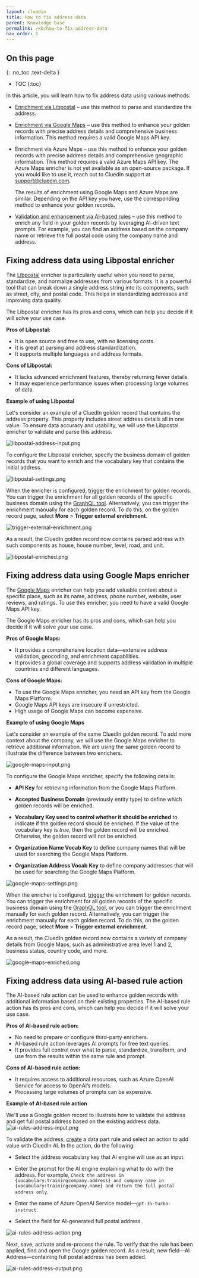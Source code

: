 ```yaml
---
layout: cluedin
title: How to fix address data
parent: Knowledge base
permalink: /kb/how-to-fix-address-data
nav_order: 1
---
```

## On this page
{: .no_toc .text-delta }
- TOC
{:toc}

In this article, you will learn how to fix address data using various methods:

- [Enrichment via Libpostal](#fixing-address-data-using-libpostal-enricher) – use this method to parse and standardize the address.

- [Enrichment via Google Maps](#fixing-address-data-using-google-maps-enricher) – use this method to enhance your golden records with precise address details and comprehensive business information. This method requires a valid Google Maps API key. 

- Enrichment via Azure Maps – use this method to enhance your golden records with precise address details and comprehensive geographic information. This method requires a valid Azure Maps API key. The Azure Maps enricher is not yet available as an open-source package. If you would like to use it, reach out to CluedIn support at [support@cluedin.com](mailto:support@cluedin.com).

    The results of enrichment using Google Maps and Azure Maps are similar. Depending on the API key you have, use the corresponding method to enhance your golden records.

- [Validation and enhancement via AI-based rules](#fixing-address-data-using-ai-based-rule-action) – use this method to enrich any field in your golden records by leveraging AI-driven text prompts. For example, you can find an address based on the company name or retrieve the full postal code using the company name and address.

## Fixing address data using Libpostal enricher

The [Libpostal](/preparation/enricher/libpostal) enricher is particularly useful when you need to parse, standardize, and normalize addresses from various formats. It is a powerful tool that can break down a single address string into its components, such as street, city, and postal code. This helps in standardizing addresses and improving data quality.

The Libpostal enricher has its pros and cons, which can help you decide if it will solve your use case.

**Pros of Libpostal:**  

- It is open source and free to use, with no licensing costs.
- It is great at parsing and address standardization.
- It supports multiple languages and address formats.

**Cons of Libpostal:**  

- It lacks advanced enrichment features, thereby returning fewer details.
- It may experience performance issues when processing large volumes of data.

**Example of using Libpostal**

Let's consider an example of a CluedIn golden record that contains the address property. This property includes street address details all in one value. To ensure data accuracy and usability, we will use the Libpostal enricher to validate and parse this address.

![libpostal-address-input.png](../../assets/images/kb/how-to/libpostal-address-input.png)

To configure the Libpostal enricher, specify the business domain of golden records that you want to enrich and the vocabulary key that contains the initial address.

![libpostal-settings.png](../../assets/images/kb/how-to/libpostal-settings.png)

When the enricher is configured, [trigger](/preparation/enricher/add-enricher#trigger-enrichment) the enrichment for golden records. You can trigger the enrichment for all golden records of the specific business domain using the [GraphQL tool](/consume/graphql/graphql-actions). Alternatively, you can trigger the enrichment manually for each golden record. To do this, on the golden record page, select **More** > **Trigger external enrichment**.

![trigger-external-enrichment.png](../../assets/images/kb/how-to/trigger-external-enrichment.png)

As a result, the CluedIn golden record now contains parsed address with such components as house, house number, level, road, and unit.

![libpostal-enriched.png](../../assets/images/kb/how-to/libpostal-enriched.png)

## Fixing address data using Google Maps enricher

The [Google Maps](/preparation/enricher/google-maps) enricher can help you add valuable context about a specific place, such as its name, address, phone number, website, user reviews, and ratings. To use this enricher, you need to have a valid Google Maps API key.

The Google Maps enricher has its pros and cons, which can help you decide if it will solve your use case.

**Pros of Google Maps:**  

- It provides a comprehensive location data—extensive address validation, geocoding, and enrichment capabilities.
- It provides a global coverage and supports address validation in multiple countries and different languages.

**Cons of Google Maps:**

- To use the Google Maps enricher, you need an API key from the Google Maps Platform.
- Google Maps API keys are insecure if unrestricted.
- High usage of Google Maps can become expensive.

**Example of using Google Maps**

Let's consider an example of the same CluedIn golden record. To add more context about the company, we will use the Google Maps enricher to retrieve additional information. We are using the same golden record to illustrate the difference between two enrichers.

![google-maps-input.png](../../assets/images/kb/how-to/google-maps-input.png)

To configure the Google Maps enricher, specify the following details:

- **API Key** for retrieving information from the Google Maps Platform.

- **Accepted Business Domain** (previously entity type) to define which golden records will be enriched.

- **Vocabulary Key used to control whether it should be enriched** to indicate if the golden record should be enriched. If the value of the vocabulary key is _true_, then the golden record will be enriched. Otherwise, the golden record will not be enriched.

- **Organization Name Vocab Key** to define company names that will be used for searching the Google Maps Platform.

- **Organization Address Vocab Key** to define company addresses that will be used for searching the Google Maps Platform.

![google-maps-settings.png](../../assets/images/kb/how-to/google-maps-settings.png)

When the enricher is configured, [trigger](/preparation/enricher/add-enricher#trigger-enrichment) the enrichment for golden records. You can trigger the enrichment for all golden records of the specific business domain using the [GraphQL tool](/consume/graphql/graphql-actions), or you can trigger the enrichment manually for each golden record. Alternatively, you can trigger the enrichment manually for each golden record. To do this, on the golden record page, select **More** > **Trigger external enrichment**.

As a result, the CluedIn golden record now contains a variety of company details from Google Maps, such as administrative area level 1 and 2, business status, country code, and more.

![google-maps-enriched.png](../../assets/images/kb/how-to/google-maps-enriched.png)

## Fixing address data using AI-based rule action

The AI-based rule action can be used to enhance golden records with additional information based on their existing properties. The AI-based rule action has its pros and cons, which can help you decide if it will solve your use case.
 
**Pros of AI-based rule action:** 

- No need to prepare or configure third-party enrichers.
- AI-based rule action leverages AI prompts for free text queries.
- It provides full control over what to parse, standardize, transform, and use from the results within the same rule and prompt.

**Cons of AI-based rule action:**  

- It requires access to additional resources, such as Azure OpenAI Service for access to OpenAI’s models.
- Processing large volumes of prompts can be expensive.

**Example of AI-based rule action**

We'll use a Google golden record to illustrate how to validate the address and get full postal address based on the existing address data.
 
![ai-rules-address-input.png](../../assets/images/kb/how-to/ai-rules-address-input.png)

To validate the address, [create](/management/rules/create-rule) a data part rule and select an action to add value with CluedIn AI. In the action, do the following:

- Select the address vocabulary key that AI engine will use as an input.

- Enter the prompt for the AI engine explaining what to do with the address. For example, `Check the address in {vocabulary:trainingcompany.address} and company name in {vocabulary:trainingcompany.name} and return the full postal address only`.

- Enter the name of Azure OpenAI Service model—`gpt-35-turbo-instruct`.

- Select the field for AI-generated full postal address.

![ai-rules-address-action.png](../../assets/images/kb/how-to/ai-rules-address-action.png)

Next, save, activate and re-process the rule. To verify that the rule has been applied, find and open the Google golden record. As a result, new field—AI Address—containing full postal address has been added.

![ai-rules-address-output.png](../../assets/images/kb/how-to/ai-rules-address-output.png)